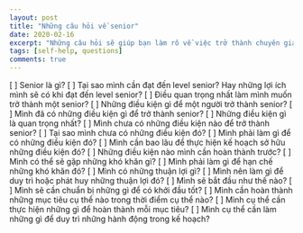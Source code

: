 ```yaml
---
layout: post
title: "Những câu hỏi về senior"
date: 2020-02-16
excerpt: "Những câu hỏi sẽ giúp bạn làm rõ về việc trở thành chuyên gia trong lĩnh vực của bạn."
tags: [self-help, questions]
comments: true
---
```


[ ] Senior là gì?
[ ] Tại sao mình cần đạt đến level senior? Hay những lợi ích mình sẽ có khi đạt đến level senior?
[ ] Điều quan trọng nhất làm mình muốn trở thành một senior?
[ ] Những điều kiện gì để một người trở thành senior?
[ ] Mình đã có những điều kiện gì để trở thành senior?
[ ] Những điều kiện gì là quan trọng nhất?
[ ] Mình chưa có những điều kiện nào để trở thành senior?
[ ] Tại sao mình chưa có những điều kiện đó?
[ ] Mình phải làm gì để có những điều kiện đó?
[ ] Mình cần bao lâu để thực hiện kế hoạch sở hữu những điều kiện đó?
[ ] Những điều kiện nào mình cần hoàn thành trước?
[ ] Mình có thể sẽ gặp những khó khăn gì?
[ ] Mình phải làm gì để hạn chế những khó khăn đó?
[ ] Mình có những thuận lợi gì?
[ ] Mình nên làm gì để duy trì hoặc phát huy những thuận lợi đó?
[ ] Mình sẽ bắt đầu như thế nào?
[ ] Mình sẽ cần chuẩn bị những gì để có khởi đầu tốt?
[ ] Mình cần hoàn thành những mục tiêu cụ thể nào trong thời điểm cụ thể nào?
[ ] Mình cụ thể cần thực hiện những gì để hoàn thành mỗi mục tiêu?
[ ] Mình cụ thể cần làm những gì để duy trì những hành động trong kế hoạch?
